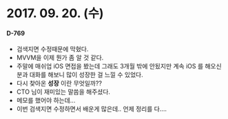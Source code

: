 # 2017. 09. 20. (수)

#### D-769



- 검색지면 수정때문에 막혔다.
- MVVM을 이제 뭔가 좀 알 것 같다.
- 주말에 매쉬업 iOS 면접을 봤는데 그래도 3개월 밖에 안됬지만 계속 iOS 를 해오신 분과 대화를 해보니 많이 성장한 걸 느낄 수 있었다.
- 다시 찾아온 **성장** 이란 무엇일까??
- CTO 님이 재미있는 말씀을 해주셨다.
- 메모를 했어야 하는데...
- 이번 검색지면 수정하면서 배운게 많은데.. 언제 정리를 다….


